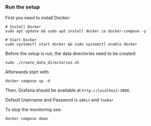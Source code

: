 ### Run the setup

First you need to install Docker:

```
# Install Docker
sudo apt update && sudo apt install docker.io docker-compose -y

# Start Docker
sudo systemctl start docker && sudo systemctl enable docker
```


Before the setup is run, the data directories need to be created:

```
sudo ./create_data_directories.sh
```

Afterwards start with:
```
docker compose up -d
```

Then, Grafana should be available at `http://localhost:3000`.

Default Username and Password is `admin` and `foobar`

To stop the monitoring use:
```
docker compose down
```

